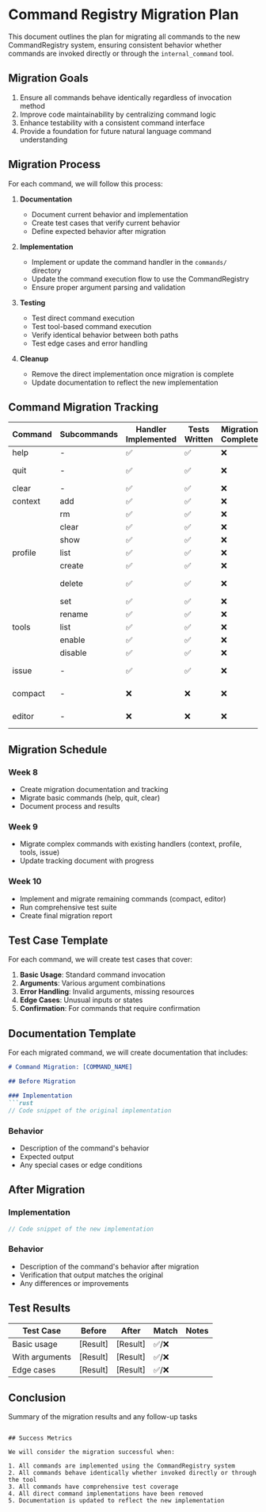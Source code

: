 # Command Registry Migration Plan

This document outlines the plan for migrating all commands to the new CommandRegistry system, ensuring consistent behavior whether commands are invoked directly or through the `internal_command` tool.

## Migration Goals

1. Ensure all commands behave identically regardless of invocation method
2. Improve code maintainability by centralizing command logic
3. Enhance testability with a consistent command interface
4. Provide a foundation for future natural language command understanding

## Migration Process

For each command, we will follow this process:

1. **Documentation**
   - Document current behavior and implementation
   - Create test cases that verify current behavior
   - Define expected behavior after migration

2. **Implementation**
   - Implement or update the command handler in the `commands/` directory
   - Update the command execution flow to use the CommandRegistry
   - Ensure proper argument parsing and validation

3. **Testing**
   - Test direct command execution
   - Test tool-based command execution
   - Verify identical behavior between both paths
   - Test edge cases and error handling

4. **Cleanup**
   - Remove the direct implementation once migration is complete
   - Update documentation to reflect the new implementation

## Command Migration Tracking

| Command | Subcommands | Handler Implemented | Tests Written | Migration Complete | Notes |
|---------|-------------|---------------------|---------------|-------------------|-------|
| help    | -           | ✅                  | ✅            | ❌                | First test case |
| quit    | -           | ✅                  | ✅            | ❌                | Requires confirmation |
| clear   | -           | ✅                  | ✅            | ❌                | - |
| context | add         | ✅                  | ✅            | ❌                | File operations |
|         | rm          | ✅                  | ✅            | ❌                | File operations |
|         | clear       | ✅                  | ✅            | ❌                | - |
|         | show        | ✅                  | ✅            | ❌                | - |
| profile | list        | ✅                  | ✅            | ❌                | - |
|         | create      | ✅                  | ✅            | ❌                | - |
|         | delete      | ✅                  | ✅            | ❌                | Requires confirmation |
|         | set         | ✅                  | ✅            | ❌                | - |
|         | rename      | ✅                  | ✅            | ❌                | - |
| tools   | list        | ✅                  | ✅            | ❌                | - |
|         | enable      | ✅                  | ✅            | ❌                | - |
|         | disable     | ✅                  | ✅            | ❌                | - |
| issue   | -           | ✅                  | ✅            | ❌                | GitHub integration |
| compact | -           | ❌                  | ❌            | ❌                | Needs implementation |
| editor  | -           | ❌                  | ❌            | ❌                | Needs implementation |

## Migration Schedule

### Week 8
- Create migration documentation and tracking
- Migrate basic commands (help, quit, clear)
- Document process and results

### Week 9
- Migrate complex commands with existing handlers (context, profile, tools, issue)
- Update tracking document with progress

### Week 10
- Implement and migrate remaining commands (compact, editor)
- Run comprehensive test suite
- Create final migration report

## Test Case Template

For each command, we will create test cases that cover:

1. **Basic Usage**: Standard command invocation
2. **Arguments**: Various argument combinations
3. **Error Handling**: Invalid arguments, missing resources
4. **Edge Cases**: Unusual inputs or states
5. **Confirmation**: For commands that require confirmation

## Documentation Template

For each migrated command, we will create documentation that includes:

```markdown
# Command Migration: [COMMAND_NAME]

## Before Migration

### Implementation
```rust
// Code snippet of the original implementation
```

### Behavior
- Description of the command's behavior
- Expected output
- Any special cases or edge conditions

## After Migration

### Implementation
```rust
// Code snippet of the new implementation
```

### Behavior
- Description of the command's behavior after migration
- Verification that output matches the original
- Any differences or improvements

## Test Results

| Test Case | Before | After | Match | Notes |
|-----------|--------|-------|-------|-------|
| Basic usage | [Result] | [Result] | ✅/❌ | |
| With arguments | [Result] | [Result] | ✅/❌ | |
| Edge cases | [Result] | [Result] | ✅/❌ | |

## Conclusion
Summary of the migration results and any follow-up tasks
```

## Success Metrics

We will consider the migration successful when:

1. All commands are implemented using the CommandRegistry system
2. All commands behave identically whether invoked directly or through the tool
3. All commands have comprehensive test coverage
4. All direct command implementations have been removed
5. Documentation is updated to reflect the new implementation
